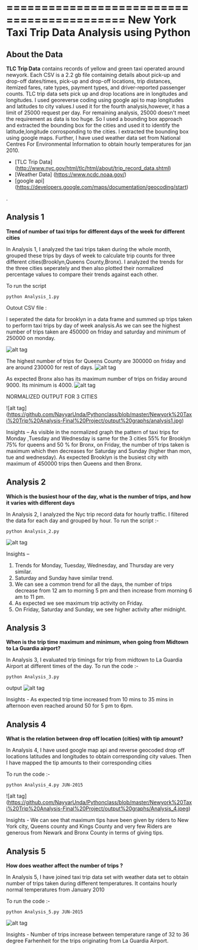 ===========================================
New York Taxi Trip Data Analysis using  Python
===========================================

## About the Data

**TLC Trip Data** contains records of yellow and green taxi operated around newyork. Each CSV is a 2.2 gb file containing details about pick-up and drop-off dates/times, pick-up and drop-off locations, trip distances, itemized fares, rate types, payment types, and driver-reported passenger counts. TLC trip data sets pick up and drop locations are in longitudes and longitudes. I used georeverse coding using google api to map longitudes and latitudes to city values.I used it for the fourth analysis,however, it has a limit of 25000 request per day. For remaining analysis, 25000 doesn't meet the requirement as data is too huge. So I used a bounding box approach and extracted the bounding box for the cities and used it to identify the latitude,longitude corrosponding to the cities. I extracted the bounding box using google maps. Further, I have used weather data set from National Centres For Environmental Information to obtain hourly temperatures for jan 2010. 

- [TLC Trip Data] (http://www.nyc.gov/html/tlc/html/about/trip_record_data.shtml)
- [Weather Data] (https://www.ncdc.noaa.gov/)
- [google api] (https://developers.google.com/maps/documentation/geocoding/start)

.

## Analysis 1

**Trend of number of taxi trips for different days of the week for different cities**

In Analysis 1, I analyzed the taxi trips taken during the whole month, grouped these trips by days of week to calculate trip counts for three different cities(Brooklyn,Queens County,Bronx). I analyzed the trends for the three cities seperately and then also plotted their normalized percentage values to compare their trends against each other. 

To run the script
```
python Analysis_1.py 
```

Outout CSV file :

I seperated the data for brooklyn in a data frame and summed up  trips taken to perform taxi trips by day of week analysis.As we can see the highest number of trips taken are 450000 on friday and saturday and minimum of 250000 on monday.

![alt tag]( https://github.com/NayyarUnda/Pythonclass/blob/master/Newyork%20Taxi%20Trip%20Analysis-Final%20Project/output%20graphs/Brooklyn_analysis1.jpeg)

The highest number of trips for Queens County are 300000 on friday and are around 230000 for rest of days.
![alt tag]( https://github.com/NayyarUnda/Pythonclass/blob/master/Newyork%20Taxi%20Trip%20Analysis-Final%20Project/output%20graphs/queens_analysis1.jpeg)

As expected Bronx also has its maximum number of trips on friday around 9000. Its minimum is 4000.
![alt tag](https://github.com/NayyarUnda/Pythonclass/blob/master/Newyork%20Taxi%20Trip%20Analysis-Final%20Project/output%20graphs/Bronx_analysis1.jpeg)

NORMALIZED OUTPUT FOR 3 CITIES

![alt tag] (https://github.com/NayyarUnda/Pythonclass/blob/master/Newyork%20Taxi%20Trip%20Analysis-Final%20Project/output%20graphs/analysis1.jpg)

Insights – As visible in the normalized graph the pattern of taxi trips for Monday ,Tuesday and Wednesday is same for the 3 cities 55% for Brooklyn 75% for queens and 50 % for Bronx, on Friday, the number of trips taken is maximum which then decreases for Saturday and Sunday (higher than mon, tue and wednesday).
As expected Brooklyn is the busiest city with maximum of 450000 trips then Queens and then Bronx.



## Analysis 2

**Which is the busiest hour of the day, what is the number of trips, and how it varies with different days**

In Analysis 2, I analyzed the Nyc trip record data for hourly traffic. I filtered the data for each day and grouped by hour.
To run the script :-
```  
python Analysis_2.py 
```

![alt tag]( https://github.com/NayyarUnda/Pythonclass/blob/master/Newyork%20Taxi%20Trip%20Analysis-Final%20Project/output%20graphs/Analysis_2.jpeg)


Insights – 
1. Trends for Monday, Tuesday, Wednesday, and Thursday are very similar.
2. Saturday and Sunday have similar trend.
3. We can see a common trend for all the days, the number of trips decrease from 12 am to morning 5 pm and then increase from morning 6 am to 11 pm. 
4. As expected we see maximum trip activity on Friday.
5. On Friday, Saturday and Sunday, we see higher activity after midnight.


## Analysis 3

**When is the trip time maximum and minimum, when going from Midtown to La Guardia airport?**

In Analysis 3, I evaluated trip timings for trip from midtown to La Guardia Airport at different times of the day. 
To run the code :-
```
python Analysis_3.py
```

output
![alt tag]( https://github.com/NayyarUnda/Pythonclass/blob/master/Newyork%20Taxi%20Trip%20Analysis-Final%20Project/output%20graphs/Analysis_3.jpeg)

Insights - As expected trip time increased from 10 mins to 35 mins in afternoon even reached around 50 for 5 pm to 6pm.  

## Analysis 4

**What is the relation between drop off location (cities) with tip amount?**

In Analysis 4, I have used google map api and reverse geocoded drop off locations latitudes and longitudes to obtain corresponding city values. Then I have mapped the tip amounts to their corresponding cities


To run the code :-
```
python Analysis_4.py JUN-2015
```





  
 ![alt tag] (https://github.com/NayyarUnda/Pythonclass/blob/master/Newyork%20Taxi%20Trip%20Analysis-Final%20Project/output%20graphs/Analysis_4.jpeg)
 
 
 

Insights - We can see that maximum tips have been given by riders to New York city, Queens county and Kings County and very few Riders are generous from Newark and Bronx County in terms of giving tips.
 

## Analysis 5


**How does weather affect the number of trips ?**

In Analysis 5, I have joined taxi trip data set with weather data set to obtain number of trips taken during different temperatures. It contains hourly normal temperatures from January 2010


To run the code :-
```
python Analysis_5.py JUN-2015
```

![alt tag]( https://github.com/NayyarUnda/Pythonclass/blob/master/Newyork%20Taxi%20Trip%20Analysis-Final%20Project/output%20graphs/Analysis_5.jpeg)


Insights -  Number of trips increase between temperature range of 32 to 36 degree Farhenheit for the trips originating from La Guardia Airport.




